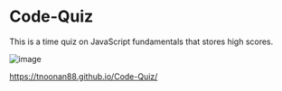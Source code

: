 # Code-Quiz
This is a time quiz on JavaScript fundamentals that stores high scores.

![image](https://user-images.githubusercontent.com/92828966/151682049-4f298157-b78b-4bfa-91e8-33b1320b5937.png)

https://tnoonan88.github.io/Code-Quiz/
